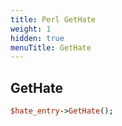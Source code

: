 ```yaml
---
title: Perl GetHate
weight: 1
hidden: true
menuTitle: GetHate
---
```

## GetHate
```perl
$hate_entry->GetHate();
```